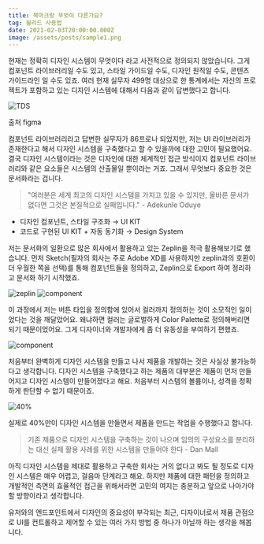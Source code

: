 ```yaml
---
title: 북마크랑 무엇이 다른가요?
tag: 윌리드 사용법
date: 2021-02-03T20:00:00.000Z
image: /assets/posts/sample1.png
---
```

현재는 정확히 디자인 시스템이 무엇이다 라고 사전적으로 정의되지 않았습니다. 그게 컴포넌트 라이브러리일 수도 있고, 스타일 가이드일 수도, 디자인 원칙일 수도, 콘텐츠 가이드라인 일 수도 있죠. 여러 현재 실무자 499명 대상으로 한 통계에서는 자신의 프로젝트가 포함하고 있는 디자인 시스템에 대해서 다음과 같이 답변했다고 합니다.


![TDS](https://rudderwoo.design/assets/img/2020-02-16/4.png)
<figcaption>출처 figma</figcaption>


컴포넌트 라이브러리라고 답변한 실무자가 86프로나 되었지만, 저는 UI 라이브러리가 존재한다고 해서 디자인 시스템을 구축했다고 할 수 있을까에 대한 고민이 필요했어요. 결국 디자인 시스템이라는 것은 디자인에 대한 체계적인 접근 방식이지 컴포넌트 라이브러리와 같은 요소들은 시스템의 산출물일 뿐이라는 거죠. 그래서 무엇보다 중요한 것은 문서화라는 겁니다.

>"여러분은 세계 최고의 디자인 시스템을 가지고 있을 수 있지만, 올바른 문서가 없다면 그것은 본질적으로 실패입니다." - Adekunle Oduye


- 디자인 컴포넌트, 스타일 구조화 → UI KIT  
- 코드로 구현된 UI KIT + 자동 동기화 → Design System



저는 문서화의 일환으로 많은 회사에서 활용하고 있는 Zeplin을 적극 활용해보기로 했습니다. 먼저 Sketch(필자의 회사는 주로 Adobe XD를 사용하지만 zeplin과의 호환이 더 우월한 쪽을 선택)를 통해 컴포넌트들을 정의하고, Zeplin으로 Export 하여 정리하고 문서화 하기 시작했죠.

![zeplin](https://rudderwoo.design/assets/img/2020-02-16/5.png)
![component](https://rudderwoo.design/assets/img/2020-02-16/6.png)

이 과정에서 저는 버튼 타입을 정의함에 있어서 컬러까지 정의하는 것이 소모적인 일이었다는 것을 깨달았어요. 왜냐하면 컬러는 글로벌하게 Color Palette로 정의해버리면 되기 때문이었어요. 그게 디자이너와 개발자에게 좀 더 유동성을 부여하기 편했죠.

![component](https://rudderwoo.design/assets/img/2020-02-16/7.png)

처음부터 완벽하게 디자인 시스템을 만들고 나서 제품을 개발하는 것은 사실상 불가능하다고 생각합니다. 디자인 시스템을 구축했다고 하는 제품의 대부분은 제품이 먼저 만들어지고 디자인 시스템이 만들어졌다고 해요. 처음부터 시스템의 볼륨이나, 성격을 정확하게 판단할 수 없기 때문이죠.


![40%](https://rudderwoo.design/assets/img/2020-02-16/8.png)
<figcaption>실제로 40%만이 디자인 시스템을 만들면서 제품을 만드는 작업을 수행했다고 합니다.</figcaption>


> 기존 제품으로 디자인 시스템을 구축하는 것이 나으며 임의의 구성요소를 분리하는 대신 실제 활용 사례를 위한 시스템을 만들어야 한다 - Dan Mall


아직 디자인 시스템을 제대로 활용하고 구축한 회사는 거의 없다고 봐도 될 정도로 디자인 시스템은 매우 어렵고, 걸음마 단계라고 해요. 하지만 제품에 대한 패턴을 정의하고 개발적인 측면의 효율적인 접근을 위해서라면 고민의 여지는 충분하고 앞으로 나아가야 할 방향이라고 생각합니다.

유저와의 엔드포인트에서 디자인의 중요성이 부각되는 최근, 디자이너로서 제품 관점으로 UI를 컨트롤하고 제어할 수 있는 여러 가지 방법 중 하나가 아닐까 하는 생각을 해봅니다.
